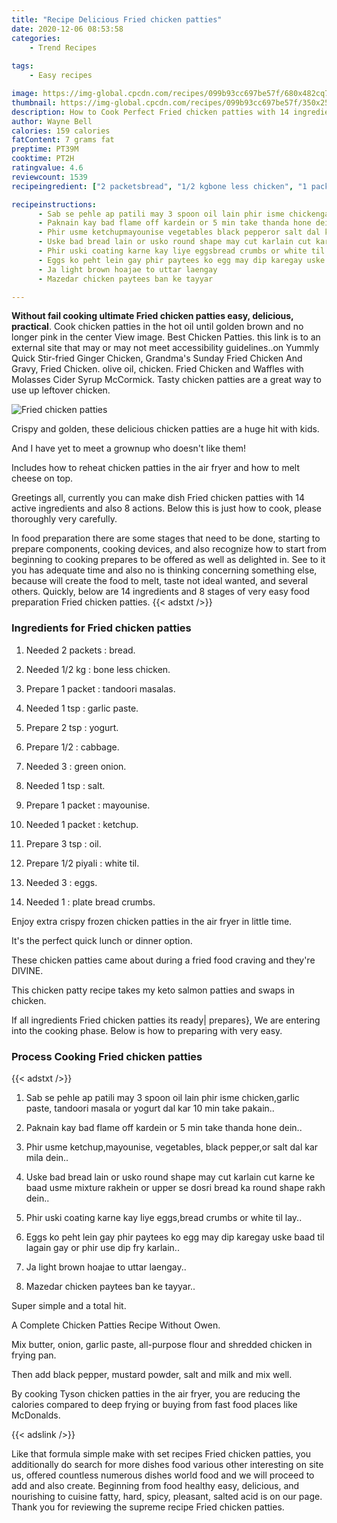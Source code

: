 ```yaml
---
title: "Recipe Delicious Fried chicken patties"
date: 2020-12-06 08:53:58
categories:
    - Trend Recipes
    
tags:
    - Easy recipes

image: https://img-global.cpcdn.com/recipes/099b93cc697be57f/680x482cq70/fried-chicken-patties-recipe-main-photo.jpg
thumbnail: https://img-global.cpcdn.com/recipes/099b93cc697be57f/350x250cq70/fried-chicken-patties-recipe-main-photo.jpg
description: How to Cook Perfect Fried chicken patties with 14 ingredients and 8 stages of easy cooking.
author: Wayne Bell
calories: 159 calories
fatContent: 7 grams fat
preptime: PT39M
cooktime: PT2H
ratingvalue: 4.6
reviewcount: 1539
recipeingredient: ["2 packetsbread", "1/2 kgbone less chicken", "1 packettandoori masalas", "1 tspgarlic paste", "2 tspyogurt", "1/2cabbage", "3green onion", "1 tspsalt", "1 packetmayounise", "1 packetketchup", "3 tspoil", "1/2 piyaliwhite til", "3eggs", "1plate bread crumbs"]

recipeinstructions: 
      - Sab se pehle ap patili may 3 spoon oil lain phir isme chickengarlic paste tandoori masala or yogurt dal kar 10 min take pakain 
      - Paknain kay bad flame off kardein or 5 min take thanda hone dein 
      - Phir usme ketchupmayounise vegetables black pepperor salt dal kar mila dein 
      - Uske bad bread lain or usko round shape may cut karlain cut karne ke baad usme mixture rakhein or upper se dosri bread ka round shape rakh dein 
      - Phir uski coating karne kay liye eggsbread crumbs or white til lay 
      - Eggs ko peht lein gay phir paytees ko egg may dip karegay uske baad til lagain gay or phir use dip fry karlain 
      - Ja light brown hoajae to uttar laengay 
      - Mazedar chicken paytees ban ke tayyar

---
```




**Without fail cooking ultimate Fried chicken patties easy, delicious, practical**. Cook chicken patties in the hot oil until golden brown and no longer pink in the center View image. Best Chicken Patties. this link is to an external site that may or may not meet accessibility guidelines..on Yummly Quick Stir-fried Ginger Chicken, Grandma&#39;s Sunday Fried Chicken And Gravy, Fried Chicken. olive oil, chicken. Fried Chicken and Waffles with Molasses Cider Syrup McCormick. Tasty chicken patties are a great way to use up leftover chicken.


![Fried chicken patties](https://img-global.cpcdn.com/recipes/099b93cc697be57f/680x482cq70/fried-chicken-patties-recipe-main-photo.jpg "Fried chicken patties")



Crispy and golden, these delicious chicken patties are a huge hit with kids.

And I have yet to meet a grownup who doesn&#39;t like them!

Includes how to reheat chicken patties in the air fryer and how to melt cheese on top.


Greetings all, currently you can make dish Fried chicken patties with 14 active ingredients and also 8 actions. Below this is just how to cook, please thoroughly very carefully.

In food preparation there are some stages that need to be done, starting to prepare components, cooking devices, and also recognize how to start from beginning to cooking prepares to be offered as well as delighted in. See to it you has adequate time and also no is thinking concerning something else, because will create the food to melt, taste not ideal wanted, and several others. Quickly, below are 14 ingredients and 8 stages of very easy food preparation Fried chicken patties.
{{< adstxt />}}

### Ingredients for Fried chicken patties


1. Needed 2 packets : bread.

1. Needed 1/2 kg : bone less chicken.

1. Prepare 1 packet : tandoori masalas.

1. Needed 1 tsp : garlic paste.

1. Prepare 2 tsp : yogurt.

1. Prepare 1/2 : cabbage.

1. Needed 3 : green onion.

1. Needed 1 tsp : salt.

1. Prepare 1 packet : mayounise.

1. Needed 1 packet : ketchup.

1. Prepare 3 tsp : oil.

1. Prepare 1/2 piyali : white til.

1. Needed 3 : eggs.

1. Needed 1 : plate bread crumbs.


Enjoy extra crispy frozen chicken patties in the air fryer in little time.

It&#39;s the perfect quick lunch or dinner option.

These chicken patties came about during a fried food craving and they&#39;re DIVINE.

This chicken patty recipe takes my keto salmon patties and swaps in chicken.


If all ingredients Fried chicken patties its ready| prepares}, We are entering into the cooking phase. Below is how to preparing with very easy.

### Process Cooking Fried chicken patties

{{< adstxt />}}


1. Sab se pehle ap patili may 3 spoon oil lain phir isme chicken,garlic paste, tandoori masala or yogurt dal kar 10 min take pakain..



1. Paknain kay bad flame off kardein or 5 min take thanda hone dein..



1. Phir usme ketchup,mayounise, vegetables, black pepper,or salt dal kar mila dein..



1. Uske bad bread lain or usko round shape may cut karlain cut karne ke baad usme mixture rakhein or upper se dosri bread ka round shape rakh dein..



1. Phir uski coating karne kay liye eggs,bread crumbs or white til lay..



1. Eggs ko peht lein gay phir paytees ko egg may dip karegay uske baad til lagain gay or phir use dip fry karlain..



1. Ja light brown hoajae to uttar laengay..



1. Mazedar chicken paytees ban ke tayyar..




Super simple and a total hit.

A Complete Chicken Patties Recipe Without Owen.

Mix butter, onion, garlic paste, all-purpose flour and shredded chicken in frying pan.

Then add black pepper, mustard powder, salt and milk and mix well.

By cooking Tyson chicken patties in the air fryer, you are reducing the calories compared to deep frying or buying from fast food places like McDonalds.


{{< adslink />}}

Like that formula simple make with set recipes Fried chicken patties, you additionally do search for more dishes food various other interesting on site us, offered countless numerous dishes world food and we will proceed to add and also create. Beginning from food healthy easy, delicious, and nourishing to cuisine fatty, hard, spicy, pleasant, salted acid is on our page. Thank you for reviewing the supreme recipe Fried chicken patties.
